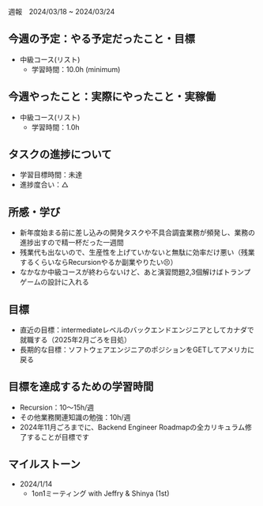週報　2024/03/18 ~ 2024/03/24

## 今週の予定：やる予定だったこと・目標
- 中級コース(リスト)
  - 学習時間：10.0h (minimum)

## 今週やったこと：実際にやったこと・実稼働
- 中級コース(リスト)
  - 学習時間：1.0h

## タスクの進捗について
- 学習目標時間：未達
- 進捗度合い：△

## 所感・学び
- 新年度始まる前に差し込みの開発タスクや不具合調査業務が頻発し、業務の進捗出すので精一杯だった一週間
- 残業代も出ないので、生産性を上げていかないと無駄に効率だけ悪い（残業するくらいならRecursionやるか副業やりたい😣）
- なかなか中級コースが終わらないけど、あと演習問題2,3個解けばトランプゲームの設計に入れる


## 目標
- 直近の目標：intermediateレベルのバックエンドエンジニアとしてカナダで就職する（2025年2月ごろを目処）
- 長期的な目標：ソフトウェアエンジニアのポジションをGETしてアメリカに戻る

## 目標を達成するための学習時間
- Recursion：10〜15h/週
- その他業務関連知識の勉強：10h/週
- 2024年11月ごろまでに、Backend Engineer Roadmapの全カリキュラム修了することが目標です

## マイルストーン
- 2024/1/14
  - 1on1ミーティング with Jeffry & Shinya (1st)
